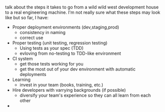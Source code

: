 talk about the steps it takes to go from a wild wild west development house
to a real engineering machine. I'm not really sure what these steps may look
like but so far, I have:

  - Proper deployment environments (dev,staging,prod)
    - consistency in naming
    - correct use
  - Proper testing (unit testing, regression testing)
    - Using tests as your spec (TDD)
    - evloving from no-testing to TDD-like environment
  - CI system
    - get those tests working for you
    - get the most out of your dev environment with automatic deployments
  - Learning
    - invest in your team (books, training, etc.)
  - Hire developers with varrying backgrounds (if possible)
    - diversify your team's experience so they can all learn from each other
  - 
